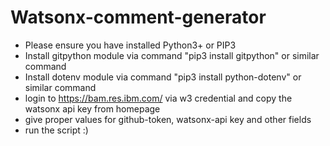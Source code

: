 # Watsonx-comment-generator

- Please ensure you have installed Python3+ or PIP3
- Install gitpython module via command "pip3 install gitpython" or similar command
- Install dotenv module via command "pip3 install python-dotenv" or similar command
- login to https://bam.res.ibm.com/ via w3 credential and copy the watsonx api key from homepage
- give proper values for github-token, watsonx-api key and other fields
- run the script :)
